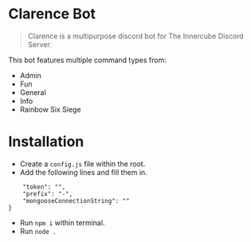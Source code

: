 # Clarence Bot
> Clarence is a multipurpose discord bot for The Innercube Discord Server. 

This bot features multiple command types from:
* Admin
* Fun
* General
* Info
* Rainbow Six Siege

# Installation
* Create a `config.js` file within the root.
* Add the following lines and fill them in.
```{
    "token": "",
    "prefix": "-",
    "mongooseConnectionString": ""
}
```
* Run `npm i` within terminal.
* Run `node .`